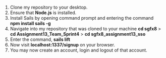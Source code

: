 1. Clone my repository to your desktop. 
2. Ensure that **Node.js** is installed. 
3. Install Sails by opening command prompt and entering the command **npm install sails -g**
4. Navigate into my repository that was cloned to your machine
**cd sgfx8** > **cd Assignment13_Team_Sprint4** > **cd sgfx8_assignment13_sso**
5. Enter the command, **sails lift**
6. Now visit **localhost:1337/signup** on your browser. 
7. You may now create an account, login and logout of that account. 

